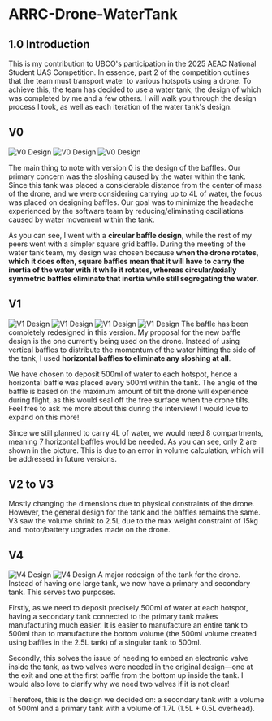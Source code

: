 # ARRC-Drone-WaterTank

## 1.0 Introduction  
This is my contribution to UBCO's participation in the 2025 AEAC National Student UAS Competition. In essence, part 2 of the competition outlines that the team must transport water to various hotspots using a drone. To achieve this, the team has decided to use a water tank, the design of which was completed by me and a few others. I will walk you through the design process I took, as well as each iteration of the water tank's design.  

## V0  

![V0 Design](images/V01.png)
![V0 Design](images/V02.png)
![V0 Design](images/V03.png)

The main thing to note with version 0 is the design of the baffles. Our primary concern was the sloshing caused by the water within the tank. Since this tank was placed a considerable distance from the center of mass of the drone, and we were considering carrying up to 4L of water, the focus was placed on designing baffles. Our goal was to minimize the headache experienced by the software team by reducing/eliminating oscillations caused by water movement within the tank.  

As you can see, I went with a **circular baffle design**, while the rest of my peers went with a simpler square grid baffle. During the meeting of the water tank team, my design was chosen because **when the drone rotates, which it does often, square baffles mean that it will have to carry the inertia of the water with it while it rotates, whereas circular/axially symmetric baffles eliminate that inertia while still segregating the water**.  

## V1  
![V1 Design](images/V11.png)
![V1 Design](images/V12.png)
![V1 Design](images/V13.png)
![V1 Design](images/V14.png)
The baffle has been completely redesigned in this version. My proposal for the new baffle design is the one currently being used on the drone. Instead of using vertical baffles to distribute the momentum of the water hitting the side of the tank, I used **horizontal baffles to eliminate any sloshing at all**.  

We have chosen to deposit 500ml of water to each hotspot, hence a horizontal baffle was placed every 500ml within the tank. The angle of the baffle is based on the maximum amount of tilt the drone will experience during flight, as this would seal off the free surface when the drone tilts. Feel free to ask me more about this during the interview! I would love to expand on this more!  

Since we still planned to carry 4L of water, we would need 8 compartments, meaning 7 horizontal baffles would be needed. As you can see, only 2 are shown in the picture. This is due to an error in volume calculation, which will be addressed in future versions.  

## V2 to V3  
Mostly changing the dimensions due to physical constraints of the drone. However, the general design for the tank and the baffles remains the same. V3 saw the volume shrink to 2.5L due to the max weight constraint of 15kg and motor/battery upgrades made on the drone.  

## V4 
![V4 Design](images/V41.jpg)
![V4 Design](images/V42.jpg)
A major redesign of the tank for the drone. Instead of having one large tank, we now have a primary and secondary tank. This serves two purposes.  

Firstly, as we need to deposit precisely 500ml of water at each hotspot, having a secondary tank connected to the primary tank makes manufacturing much easier. It is easier to manufacture an entire tank to 500ml than to manufacture the bottom volume (the 500ml volume created using baffles in the 2.5L tank) of a singular tank to 500ml.  

Secondly, this solves the issue of needing to embed an electronic valve inside the tank, as two valves were needed in the original design—one at the exit and one at the first baffle from the bottom up inside the tank. I would also love to clarify why we need two valves if it is not clear!  

Therefore, this is the design we decided on: a secondary tank with a volume of 500ml and a primary tank with a volume of 1.7L (1.5L + 0.5L overhead).  


